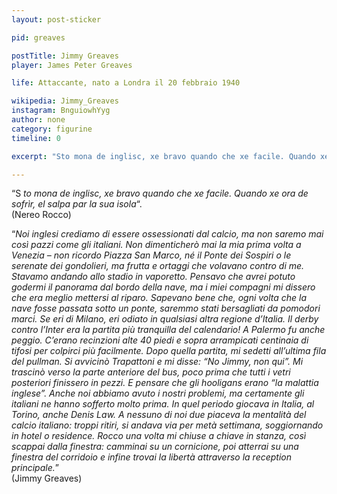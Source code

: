 ```yaml
---
layout: post-sticker

pid: greaves

postTitle: Jimmy Greaves
player: James Peter Greaves

life: Attaccante, nato a Londra il 20 febbraio 1940

wikipedia: Jimmy_Greaves
instagram: BnguiowhYyg
author: none
category: figurine
timeline: 0

excerpt: "Sto mona de inglisc, xe bravo quando che xe facile. Quando xe ora de sofrìr, el salpa par la sua isola (Nereo Rocco)"

---
```

“S _to mona de inglisc, xe bravo quando che xe facile. Quando xe ora de sofrìr, el salpa par la sua isola_“.<br/>
(Nereo Rocco)

“_Noi inglesi crediamo di essere ossessionati dal calcio, ma non saremo mai così pazzi come gli italiani. Non dimenticherò mai la mia prima volta a Venezia – non ricordo Piazza San Marco, né il Ponte dei Sospiri o le serenate dei gondolieri, ma frutta e ortaggi che volavano contro di me. Stavamo andando allo stadio in vaporetto. Pensavo che avrei potuto godermi il panorama dal bordo della nave, ma i miei compagni mi dissero che era meglio mettersi al riparo. Sapevano bene che, ogni volta che la nave fosse passata sotto un ponte, saremmo stati bersagliati da pomodori marci. Se eri di Milano, eri odiato in qualsiasi altra regione d’Italia. Il derby contro l’Inter era la partita più tranquilla del calendario!
A Palermo fu anche peggio. C’erano recinzioni alte 40 piedi e sopra arrampicati centinaia di tifosi per colpirci più facilmente. Dopo quella partita, mi sedetti all’ultima fila del pullman. Si avvicinò Trapattoni e mi disse: “No Jimmy, non qui”. Mi trascinò verso la parte anteriore del bus, poco prima che tutti i vetri posteriori finissero in pezzi.
E pensare che gli hooligans erano “la malattia inglese”. Anche noi abbiamo avuto i nostri problemi, ma certamente gli italiani ne hanno sofferto molto prima.
In quel periodo giocava in Italia, al Torino, anche Denis Law. A nessuno di noi due piaceva la mentalità del calcio italiano: troppi ritiri, si andava via per metà settimana, soggiornando in hotel o residence. Rocco una volta mi chiuse a chiave in stanza, così scappai dalla finestra: camminai su un cornicione, poi atterrai su una finestra del corridoio e infine trovai la libertà attraverso la reception principale._”<br/>
(Jimmy Greaves)
